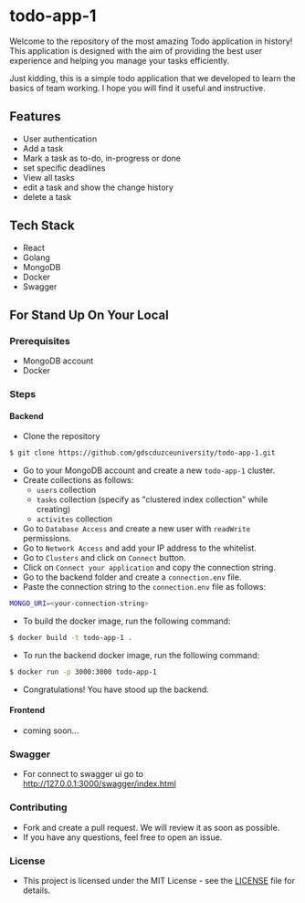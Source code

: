 # todo-app-1

Welcome to the repository of the most amazing Todo application in history! This application is designed with the aim of
providing the best user experience and helping you manage your tasks efficiently.

Just kidding, this is a simple todo application that we developed to learn the basics of team working. I hope you
will find it useful and instructive.

## Features

- User authentication
- Add a task
- Mark a task as to-do, in-progress or done
- set specific deadlines
- View all tasks
- edit a task and show the change history
- delete a task

## Tech Stack

- React
- Golang
- MongoDB
- Docker
- Swagger

## For Stand Up On Your Local

### Prerequisites

- MongoDB account
- Docker

### Steps

#### Backend

* Clone the repository

```bash
$ git clone https://github.com/gdscduzceuniversity/todo-app-1.git
```

* Go to your MongoDB account and create a new `todo-app-1` cluster.
* Create collections as follows:
    * `users` collection
    * `tasks` collection (specify as "clustered index collection" while creating)
    * `activites` collection
* Go to `Database Access` and create a new user with `readWrite` permissions.
* Go to `Network Access` and add your IP address to the whitelist.
* Go to `Clusters` and click on `Connect` button.
* Click on `Connect your application` and copy the connection string.
* Go to the backend folder and create a `connection.env` file.
* Paste the connection string to the `connection.env` file as follows:

```bash
MONGO_URI=<your-connection-string>
```

* To build the docker image, run the following command:

```bash
$ docker build -t todo-app-1 .
```

* To run the backend docker image, run the following command:

```bash
$ docker run -p 3000:3000 todo-app-1
```

* Congratulations! You have stood up the backend.

#### Frontend

* coming soon...

### Swagger

* For connect to swagger ui go to http://127.0.0.1:3000/swagger/index.html

### Contributing

* Fork and create a pull request. We will review it as soon as possible.
* If you have any questions, feel free to open an issue.

### License

* This project is licensed under the MIT License - see the [LICENSE](LICENSE) file for details.